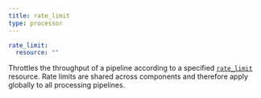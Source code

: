 ```yaml
---
title: rate_limit
type: processor
---
```


```yaml
rate_limit:
  resource: ""
```

Throttles the throughput of a pipeline according to a specified
[`rate_limit`](/docs/components/rate_limits/about) resource. Rate limits are
shared across components and therefore apply globally to all processing
pipelines.


